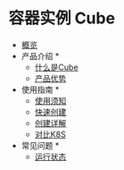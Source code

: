 # <div class="sidebar_title icon__uhost"> 容器实例 Cube</div>   <!-- 本行用于添加产品icon、中文名称、英文名称 -->

* [概览](/cube/README.md)
* 产品介绍
  * 
    * [什么是Cube](/cube/introduction/whatiscube.md)
    * [产品优势](/cube/introduction/advantages.md)
* 使用指南
  * 
    * [使用须知](/cube/userguide/before_start.md)
    * [快速创建](/cube/userguide/quick_start.md)
    * [创建详解](/cube/userguide/describe_create.md)
    * [对比K8S](/cube/userguide/from_k8s.md)
* 常见问题
  * 
    * [运行状态](/cube/question/status.md)